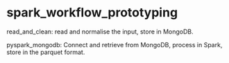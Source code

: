 # spark_workflow_prototyping

read_and_clean: read and normalise the input, store in MongoDB. 


pyspark_mongodb: Connect and retrieve from MongoDB, process in Spark, store in the parquet format.
